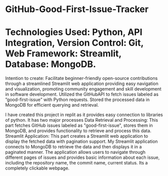 # GitHub-Good-First-Issue-Tracker
# Technologies Used: Python, API Integration, Version Control: Git, Web Framework: Streamlit, Database: MongoDB.
Intention to create: Facilitate beginner-friendly open-source contributions through a streamlined Streamlit web application providing easy navigation and visualization, promoting community engagement and skill development in software development.
Utilized the GitHubAPI to fetch issues labeled as ”good-first-issue” with Python requests. Stored the processed data in MongoDB for efficient querying and retrieval.

I have created this project in replit as it provides easy connection to libraries of python. It has two major processes
Data Retrieval and Processing: This part fetches GitHub issues labeled as "good-first-issue", stores them in MongoDB, and provides functionality to retrieve and process this data.
Streamlit Application: This part creates a Streamlit web application to display the fetched data with pagination support.
My Streamlit application connects to MongoDB to retrieve the data and then displays it in a paginated manner. The application allows users to navigate through different pages of issues and provides basic information about each issue, including the repository name, the commit name, current status. Its a completely clickable webpage. 
